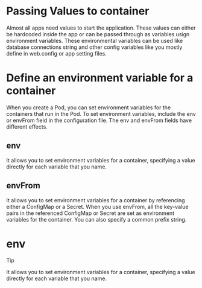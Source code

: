 # Passing Values to container
Almost all apps need values to start the application. These values can either be hardcoded inside the app or can be passed through as variables usign environment variables.
These environmental variables can be used like database connections string and other config variables like you mostly define in web.config or app setting files. 

# Define an environment variable for a container
When you create a Pod, you can set environment variables for the containers that run in the Pod. To set environment variables, include the env or envFrom field in the configuration file.
The env and envFrom fields have different effects.
## env
It allows you to set environment variables for a container, specifying a value directly for each variable that you name.
## envFrom
It allows you to set environment variables for a container by referencing either a ConfigMap or a Secret. When you use envFrom, all the key-value pairs in the referenced ConfigMap or Secret are set as environment variables for the container. You can also specify a common prefix string.

# env
> [!TIP]
> It allows you to set environment variables for a container, specifying a value directly for each variable that you name.
